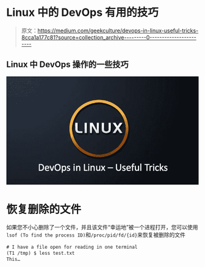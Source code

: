 # Linux 中的 DevOps 有用的技巧

> 原文：<https://medium.com/geekculture/devops-in-linux-useful-tricks-8cca1a177c81?source=collection_archive---------0----------------------->

## Linux 中 DevOps 操作的一些技巧

![](img/1bfb43c2931cf0d439a78d9ea07203e1.png)

# 恢复删除的文件

如果您不小心删除了一个文件，并且该文件“幸运地”被一个进程打开，您可以使用`lsof (To find the process ID)`和`/proc/pid/fd/{id}`来恢复被删除的文件

```
# I have a file open for reading in one terminal
(T1 /tmp) $ less test.txt
This…
```